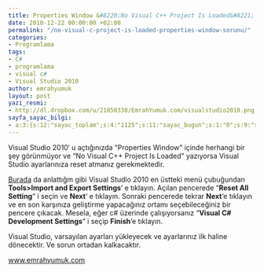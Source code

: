 ```yaml
---
title: Properties Window &#8220;No Visual C++ Project Is Loaded&#8221; Sorunu ve Çözümü
date: 2010-12-22 00:00:00 +02:00
permalink: "/no-visual-c-project-is-loaded-properties-window-sorunu/"
categories:
- Programlama
tags:
- C#
- programlama
- visual c#
- Visual Studio 2010
author: emrahyumuk
layout: post
yazi_resmi:
- http://dl.dropbox.com/u/21850338/EmrahYumuk.com/visualstudio2010.png
sayfa_sayac_bilgi:
- a:3:{s:12:"sayac_toplam";s:4:"1125";s:11:"sayac_bugun";s:1:"0";s:9:"son_okuma";s:10:"1364914331";}
---
```


Visual Studio 2010&#8242; u açtığınızda &#8220;Properties Window&#8221; içinde herhangi bir şey görünmüyor ve &#8220;No Visual C++ Project Is Loaded&#8221; yazıyorsa Visual Studio ayarlarınıza reset atmanız gerekmektedir.

[Burada][1] da anlattığm gibi Visual Studio 2010 en üstteki menü çubuğundan **Tools>Import and Export Settings**&#8216; e tıklayın. Açılan pencerede &#8220;**Reset All Setting**&#8221; i seçin ve **Next**&#8216; e tıklayın. Sonraki pencerede tekrar **Next**&#8216;e tıklayın ve en son karşınıza geliştirme yapacağınız ortamı seçebileceğiniz bir pencere çıkacak. Mesela, eğer c# üzerinde çalışıyorsanız &#8220;**Visual C# Development Settings**&#8221; i seçip **Finish**&#8216;e tıklayın.

<!--more-->

Visual Studio, varsayılan ayarları yükleyecek ve ayarlarınız ilk haline dönecektir. Ve sorun ortadan kalkacaktır.

www.emrahyumuk.com

 [1]: http://www.emrahyumuk.com/blog/visual-studio-ilk-ayarlara-geri-donme-reset-settings/